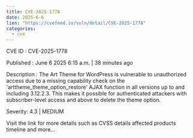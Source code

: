 ```yaml
---
title: CVE-2025-1778
date: 2025-6-6
lien: "https://cvefeed.io/vuln/detail/CVE-2025-1778"
categories:
  - cve
---
```


CVE ID : CVE-2025-1778

Published :  June 6
2025
6:15 a.m. | 38 minutes ago

Description : The Art Theme for WordPress is vulnerable to unauthorized access due to a missing capability check on the 'arttheme_theme_option_restore' AJAX function in all versions up to
and including
3.12.2.3. This makes it possible for authenticated attackers
with subscriber-level access and above
to delete the theme option.

Severity: 4.3 | MEDIUM

Visit the link for more details
such as CVSS details
affected products
timeline
and more...
